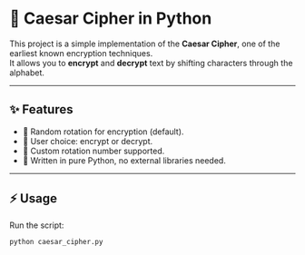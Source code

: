 # 🔐 Caesar Cipher in Python

This project is a simple implementation of the **Caesar Cipher**, one of the earliest known encryption techniques.  
It allows you to **encrypt** and **decrypt** text by shifting characters through the alphabet.

---

## ✨ Features
- 🔑 Random rotation for encryption (default).  
- 📝 User choice: encrypt or decrypt.  
- 🎲 Custom rotation number supported.  
- 🐍 Written in pure Python, no external libraries needed.  

---

## ⚡️ Usage

Run the script:

```bash
python caesar_cipher.py
